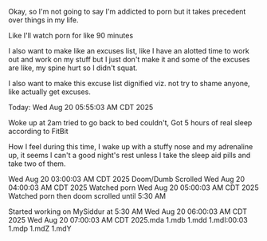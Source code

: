 
Okay, so I'm not going to say I'm addicted to porn but it takes precedent over things in my life. 

Like I'll watch porn for like 90 minutes 

I also want to make like an excuses list, like I have an alotted time to work out and work on my stuff but I just don't make it and some of the excuses are like, my spine hurt so I didn't squat. 

I also want to make this excuse list dignified viz. not try to shame anyone, like actually get excuses. 

Today: Wed Aug 20 05:55:03 AM CDT 2025

Woke up at 2am tried to go back to bed couldn't, 
Got 5 hours of real sleep according to FitBit

How I feel during this time, I wake up with a stuffy nose and my adrenaline up, it seems I can't a good night's rest unless I take the sleep aid pills and take two of them. 


Wed Aug 20 03:00:03 AM CDT 2025
Doom/Dumb Scrolled
Wed Aug 20 04:00:03 AM CDT 2025
Watched porn
Wed Aug 20 05:00:03 AM CDT 2025
Watched porn then doom scrolled until 5:30 AM

Started working on MySiddur at 5:30 AM
Wed Aug 20 06:00:03 AM CDT 2025
Wed Aug 20 07:00:03 AM CDT 2025.mda 1.mdb 1.mdd 1.mdI:00:03 1.mdp 1.mdZ 1.mdY








